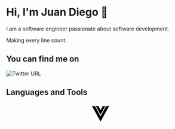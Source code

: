 # Hi, I'm Juan Diego 👋
I am a software engineer passionate about software development.

Making every line count.

## You can find me on
![Twitter URL](https://img.shields.io/twitter/url?label=.g0d13&logo=twitter&style=social&url=https%3A%2F%2Ftwitter.com%2Fg0d13k3l)

## Languages and Tools
<p align="center">
  <a href="https://vuejs.org/"><img src='./icons/vue.svg?sanitize=true' alt="Vue" title="Vue"height='55px'/></a>
</p>
